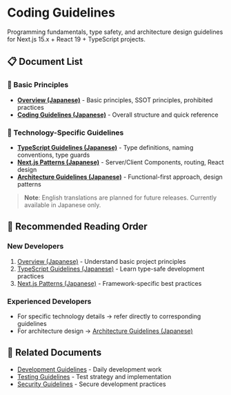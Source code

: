 # Coding Guidelines

Programming fundamentals, type safety, and architecture design guidelines for Next.js 15.x + React 19 + TypeScript projects.

## 📋 Document List

### 📖 Basic Principles
- **[Overview (Japanese)](../ja/coding-guidelines-overview.md)** - Basic principles, SSOT principles, prohibited practices
- **[Coding Guidelines (Japanese)](../ja/coding-guidelines.md)** - Overall structure and quick reference

### 🔧 Technology-Specific Guidelines
- **[TypeScript Guidelines (Japanese)](../ja/typescript-guidelines.md)** - Type definitions, naming conventions, type guards
- **[Next.js Patterns (Japanese)](../ja/nextjs-patterns.md)** - Server/Client Components, routing, React design
- **[Architecture Guidelines (Japanese)](../ja/architecture-guidelines.md)** - Functional-first approach, design patterns

> **Note**: English translations are planned for future releases. Currently available in Japanese only.

## 🚀 Recommended Reading Order

### New Developers
1. [Overview (Japanese)](../ja/coding-guidelines-overview.md) - Understand basic project principles
2. [TypeScript Guidelines (Japanese)](../ja/typescript-guidelines.md) - Learn type-safe development practices
3. [Next.js Patterns (Japanese)](../ja/nextjs-patterns.md) - Framework-specific best practices

### Experienced Developers
- For specific technology details → refer directly to corresponding guidelines
- For architecture design → [Architecture Guidelines (Japanese)](../ja/architecture-guidelines.md)

## 🔗 Related Documents

- [Development Guidelines](../development/en/) - Daily development work
- [Testing Guidelines](../testing/en/) - Test strategy and implementation
- [Security Guidelines](../development/en/) - Secure development practices